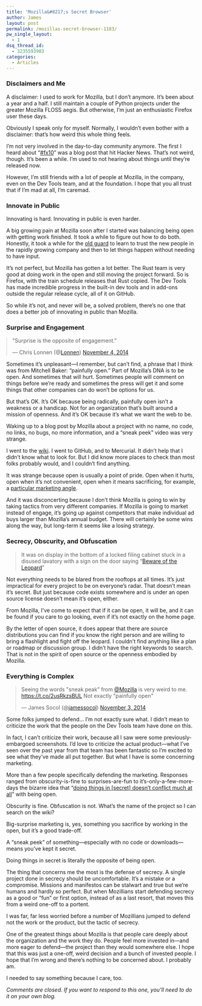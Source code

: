 ```yaml
---
title: 'Mozilla&#8217;s Secret Browser'
author: James
layout: post
permalink: /mozillas-secret-browser-1183/
pw_single_layout:
  - 1
dsq_thread_id:
  - 3235593903
categories:
  - Articles
---
```

### Disclaimers and Me

A disclaimer: I used to work for Mozilla, but I don&#8217;t anymore. It&#8217;s been about a year and a half. I still maintain a couple of Python projects under the greater Mozilla FLOSS aegis. But otherwise, I&#8217;m just an enthusiastic Firefox user these days.

Obviously I speak only for myself. Normally, I wouldn&#8217;t even bother with a disclaimer: that&#8217;s how weird this whole thing feels.

I&#8217;m not very involved in the day-to-day community anymore. The first I heard about &#8220;[#fx10][1]&#8221; was a blog post that hit Hacker News. That&#8217;s not weird, though. It&#8217;s been a while. I&#8217;m used to not hearing about things until they&#8217;re released now.

However, I&#8217;m still friends with a lot of people at Mozilla, in the company, even on the Dev Tools team, and at the foundation. I hope that you all trust that if I&#8217;m mad at all, I&#8217;m caremad.

### Innovate in Public

Innovating is hard. Innovating in public is even harder.

A big growing pain at Mozilla soon after I started was balancing being open with getting work finished. It took a while to figure out how to do both. Honestly, it took a while for the [old guard][2] to learn to trust the new people in the rapidly growing company and then to let things happen without needing to have input.

It&#8217;s not perfect, but Mozilla has gotten a lot better. The Rust team is very good at doing work in the open and still moving the project forward. So is Firefox, with the train schedule releases that Rust copied. The Dev Tools has made incredible progress in the built-in dev tools and in add-ons outside the regular release cycle, all of it on GitHub.

So while it&#8217;s not, and never will be, a solved problem, there&#8217;s no one that does a better job of innovating in public than Mozilla.

### Surprise and Engagement

<blockquote class="twitter-tweet" style="margin: 0 auto;" lang="en">
  <p>
    "Surprise is the opposite of engagement."
  </p>
  
  <p>
    &mdash; Chris Lonnen (@<a href="http://twitter.com/Lonnen">Lonnen</a>) <a href="https://twitter.com/Lonnen/status/529430063973171200">November 4, 2014</a>
  </p>
</blockquote>



Sometimes it&#8217;s unpleasant—I remember, but can&#8217;t find, a phrase that I think was from Mitchell Baker: &#8220;painfully open.&#8221; Part of Mozilla&#8217;s DNA is to be open. And sometimes that will hurt. Sometimes people will comment on things before we&#8217;re ready and sometimes the press will get it and some things that other companies can do won&#8217;t be options for us.

But that&#8217;s OK. It&#8217;s OK because being radically, painfully open isn&#8217;t a weakness or a handicap. Not for an organization that&#8217;s built around a mission of openness. And it&#8217;s OK because it&#8217;s what we want the web to be.



Waking up to a blog post by Mozilla about a project with no name, no code, no links, no bugs, no more information, and a &#8220;sneak peek&#8221; video was very strange.

I went to the [wiki][3]. I went to GitHub, and to Mercurial. It didn&#8217;t help that I didn&#8217;t know what to look for. But I did know more places to check than most folks probably would, and I couldn&#8217;t find anything.

It was strange because open is usually a point of pride. Open when it hurts, open when it&#8217;s not convenient, open when it means sacrificing, for example, a [particular marketing angle][4].

And it was disconcerting because I don&#8217;t think Mozilla is going to win by taking tactics from very different companies. If Mozilla is going to market instead of engage, it&#8217;s going up against competitors that make individual ad buys larger than Mozilla&#8217;s annual budget. There will certainly be some wins along the way, but long-term it seems like a losing strategy.

### Secrecy, Obscurity, and Obfuscation

> It was on display in the bottom of a locked filing cabinet stuck in a disused lavatory with a sign on the door saying &#8220;[Beware of the Leopard][5]&#8221; 

Not everything needs to be blared from the rooftops at all times. It&#8217;s just impractical for every project to be on everyone&#8217;s radar. That doesn&#8217;t mean it&#8217;s secret. But just because code exists somewhere and is under an open source license doesn&#8217;t mean it&#8217;s open, either.

From Mozilla, I&#8217;ve come to expect that if it can be open, it will be, and it can be found if you care to go looking, even if it&#8217;s not exactly on the home page.

By the letter of open source, it does appear that there are source distributions you can find if you know the right person and are willing to bring a flashlight and fight off the leopard. I couldn&#8217;t find anything like a plan or roadmap or discussion group. I didn&#8217;t have the right keywords to search. That is not in the spirit of open source or the openness embodied by Mozilla.

### Everything is Complex

<blockquote class="twitter-tweet" lang="en">
  <p>
    Seeing the words "sneak peak" from <a href="https://twitter.com/mozilla">@Mozilla</a> is very weird to me. <a href="https://t.co/2usRkzsBUL">https://t.co/2usRkzsBUL</a> Not exactly "painfully open"
  </p>
  
  <p>
    &mdash; James Socol (@<a href="http://twitter.com/jamessocol">jamessocol</a>) <a href="https://twitter.com/jamessocol/status/529314968421031937">November 3, 2014</a>
  </p>
</blockquote>



Some folks jumped to defend&#8230; I&#8217;m not exactly sure what. I didn&#8217;t mean to criticize the work that the people on the Dev Tools team have done on this.

In fact, I can&#8217;t criticize their work, because all I saw were some previously-embargoed screenshots. I&#8217;d love to criticize the actual product—what I&#8217;ve seen over the past year from that team has been fantastic so I&#8217;m excited to see what they&#8217;ve made all put together. But what I have is some concerning marketing.

More than a few people specifically defending the marketing. Responses ranged from obscurity-is-fine to surprises-are-fun to it&#8217;s-only-a-few-more-days the bizarre idea that &#8220;[doing things in [secret] doesn&#8217;t conflict much at all][6]&#8221; with being open.

Obscurity is fine. Obfuscation is not. What&#8217;s the name of the project so I can search on the wiki?

Big-surprise marketing is, yes, something you sacrifice by working in the open, but it&#8217;s a good trade-off.

A &#8220;sneak peek&#8221; of something—especially with no code or downloads—means you&#8217;ve kept it secret.

Doing things in secret is literally the opposite of being open.

The thing that concerns me the most is the defense of secrecy. A single project done in secrecy should be uncomfortable. It&#8217;s a mistake or a compromise. Missions and manifestos can be stalwart and true but we&#8217;re humans and hardly so perfect. But when Mozillians start defending secrecy as a good or &#8220;fun&#8221; or first option, instead of as a last resort, that moves this from a weird one-off to a portent.

I was far, far less worried before a number of Mozillians jumped to defend not the work or the product, but the tactic of secrecy.

One of the greatest things about Mozilla is that people care deeply about the organization and the work they do. People feel more invested in—and more eager to defend—the project than they would somewhere else. I hope that this was just a one-off, weird decision and a bunch of invested people. I hope that I&#8217;m wrong and there&#8217;s nothing to be concerned about. I probably am.

I needed to say something because I care, too.

*Comments are closed. If you want to respond to this one, you&#8217;ll need to do it on your own blog.*

 [1]: https://blog.mozilla.org/blog/2014/11/03/the-first-browser-dedicated-to-developers-is-coming-2/
 [2]: http://randsinrepose.com/archives/the-old-guard/
 [3]: https://wiki.mozilla.org
 [4]: https://twitter.com/lmorchard/status/529756624937033728
 [5]: https://www.youtube.com/watch?v=9txBfm3JdO4&t=0m34s
 [6]: https://twitter.com/mfinkle/status/529450731326423040